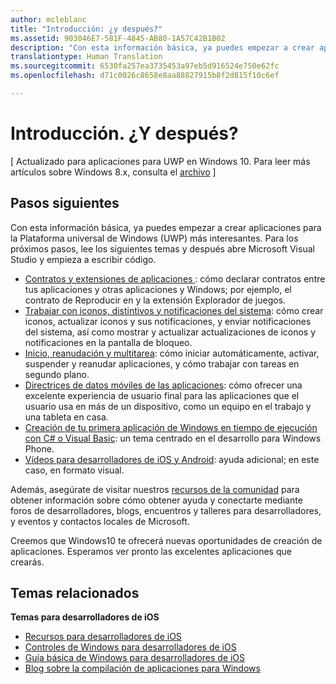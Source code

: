 ```yaml
---
author: mcleblanc
title: "Introducción: ¿y después?"
ms.assetid: 903046E7-581F-4845-AB80-1A57C42B1B02
description: "Con esta información básica, ya puedes empezar a crear aplicaciones para la Plataforma universal de Windows (UWP) más interesantes."
translationtype: Human Translation
ms.sourcegitcommit: 6530fa257ea3735453a97eb5d916524e750e62fc
ms.openlocfilehash: d71c0026c8658e8aa88827915b8f2d815f10c6ef

---
```


# Introducción. ¿Y después?

\[ Actualizado para aplicaciones para UWP en Windows 10. Para leer más artículos sobre Windows 8.x, consulta el [archivo](http://go.microsoft.com/fwlink/p/?linkid=619132) \]

## Pasos siguientes

Con esta información básica, ya puedes empezar a crear aplicaciones para la Plataforma universal de Windows (UWP) más interesantes. Para los próximos pasos, lee los siguientes temas y después abre Microsoft Visual Studio y empieza a escribir código.

-   [Contratos y extensiones de aplicaciones ](https://msdn.microsoft.com/library/windows/apps/hh464906): cómo declarar contratos entre tus aplicaciones y otras aplicaciones y Windows; por ejemplo, el contrato de Reproducir en y la extensión Explorador de juegos.
-   [Trabajar con iconos, distintivos y notificaciones del sistema](https://msdn.microsoft.com/library/windows/apps/xaml/hh868259): cómo crear iconos, actualizar iconos y sus notificaciones, y enviar notificaciones del sistema, así como mostrar y actualizar actualizaciones de iconos y notificaciones en la pantalla de bloqueo.
-   [Inicio, reanudación y multitarea](https://msdn.microsoft.com/library/windows/apps/hh770837): cómo iniciar automáticamente, activar, suspender y reanudar aplicaciones, y cómo trabajar con tareas en segundo plano.
-   [Directrices de datos móviles de las aplicaciones](https://msdn.microsoft.com/library/windows/apps/hh465094): cómo ofrecer una excelente experiencia de usuario final para las aplicaciones que el usuario usa en más de un dispositivo, como un equipo en el trabajo y una tableta en casa.
-   [Creación de tu primera aplicación de Windows en tiempo de ejecución con C# o Visual Basic](http://go.microsoft.com/fwlink/p/?LinkID=394138): un tema centrado en el desarrollo para Windows Phone.
-   [Vídeos para desarrolladores de iOS y Android](https://msdn.microsoft.com/library/windows/apps/dn393982): ayuda adicional; en este caso, en formato visual.

Además, asegúrate de visitar nuestros [recursos de la comunidad](http://go.microsoft.com/fwlink/p/?LinkId=263513) para obtener información sobre cómo obtener ayuda y conectarte mediante foros de desarrolladores, blogs, encuentros y talleres para desarrolladores, y eventos y contactos locales de Microsoft.

Creemos que Windows10 te ofrecerá nuevas oportunidades de creación de aplicaciones. Esperamos ver pronto las excelentes aplicaciones que crearás.

## Temas relacionados

**Temas para desarrolladores de iOS**
* [Recursos para desarrolladores de iOS](https://msdn.microsoft.com/library/windows/apps/jj945493)
* [Controles de Windows para desarrolladores de iOS](https://msdn.microsoft.com/library/windows/apps/dn263255)
* [Guía básica de Windows para desarrolladores de iOS](https://msdn.microsoft.com/library/windows/apps/dn263256)
* [Blog sobre la compilación de aplicaciones para Windows](https://blogs.windows.com/buildingapps/2016/01/27/visual-studio-walkthrough-for-ios-developers/)



<!--HONumber=Aug16_HO3-->


